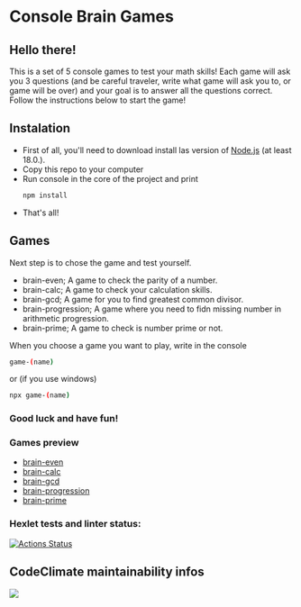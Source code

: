 # Console Brain Games
## Hello there!
This is a set of 5 console games to test your math skills! Each game will ask you 3 questions (and be careful traveler, write what game will ask you to, or game will be over) and your goal is to answer all the questions correct. Follow the instructions below to start the game!

## Instalation
- First of all, you'll need to download install las version of [Node.js](https://nodejs.org/en) (at least 18.0.).
- Copy this repo to your computer
- Run console in the core of the project and print 
    ```sh
    npm install
    ```
- That's all!

## Games
Next step is to chose the game and test yourself. 
- brain-even; A game to check the parity of a number.
- brain-calc; A game to check your calculation skills.
- brain-gcd; A game for you to find greatest common divisor.
- brain-progression; A game where you need to fidn missing number in arithmetic progression.
- brain-prime; A game to check is number prime or not.

When you choose a game you want to play, write in the console 
```sh
game-(name)
```
or (if you use windows) 
```sh
npx game-(name)
```

### Good luck and have fun!

### Games preview
- [brain-even](https://asciinema.org/a/597089)
- [brain-calc](https://asciinema.org/a/Afk0qz97Q6GzdV27U5N5lC5sb)
- [brain-gcd](https://asciinema.org/a/597094)
- [brain-progression](https://asciinema.org/a/597097)
- [brain-prime](https://asciinema.org/a/597098)

### Hexlet tests and linter status:

[![Actions Status](https://github.com/krugloffix/frontend-project-44/workflows/hexlet-check/badge.svg)](https://github.com/krugloffix/frontend-project-44/actions)

## CodeClimate maintainability infos

<a href="https://codeclimate.com/github/krugloffix/frontend-project-44/maintainability">
    <img src="https://api.codeclimate.com/v1/badges/ab68804966b7609f76ff/maintainability" />
</a>
